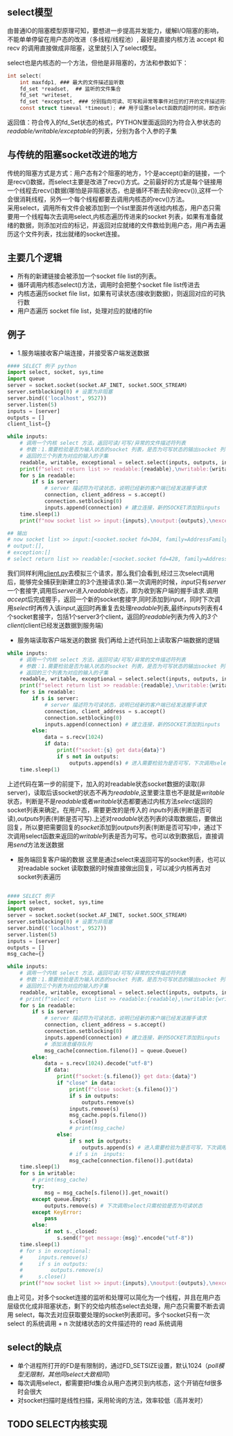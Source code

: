 ## select模型
由普通IO的阻塞模型原理可知，要想进一步提高并发能力，缓解I/O阻塞的影响，不能单单停留在用户态的改进（多线程/线程池）, 最好是直接内核方法 accept 和 recv 的调用直接做成非阻塞，这里就引入了select模型。        

select也是内核态的一个方法，但他是非阻塞的，方法和参数如下：
```C
int select(
    int maxfdp1, ### 最大的文件描述监听数
    fd_set *readset,  ## 监听的文件集合
    fd_set *writeset, 
    fd_set *exceptset, ### 分别指向可读、可写和异常等事件对应的打开的文件描述符集合。
    const struct timeval *timeout); ## 用于设置select函数的超时时间，即告诉内核select等待多长时间之后就放弃等待。timeout == NULL 表示等待无限长的时间

```
返回值：符合传入的fd_Set状态的格式，PYTHON里面返回的为符合入参状态的*readable/writable/exceptable*的列表，分别为各个入参的子集

## 与传统的阻塞socket改进的地方
传统的阻塞方式是方式：用户态有2个阻塞的地方，1个是accept()新的链接，一个是recv()数据，而select主要是改进了recv()方式。之前最好的方式是每个链接用一个线程去recv()数据(哪怕是非阻塞状态，也是循环不断去轮询recv()),这样一个会很消耗线程，另外一个每个线程都要去调用内核态的recv()方法。   
采用select，调用所有文件会被添加到一个list里面并传送给内核态，用户态只需要用一个线程每次去调用select,内核态遍历传进来的socket 列表，如果有准备就绪的数据，则添加对应的标记，并返回对应就绪的文件数给到用户态，用户再去遍历这个文件列表，找出就绪的socket连接。  

## 主要几个逻辑
- 所有的新建链接会被添加一个socket file list的列表。
- 循环调用内核态select()方法，调用时会把整个socket file list传进去
- 内核态遍历socket file list，如果有可读状态(接收到数据)，则返回对应的可执行数
- 用户态遍历 socket file list，处理对应的就绪的file


## 例子
- 1.服务端接收客户端连接，并接受客户端发送数据

```python
#### SELECT 例子 python 
import select, socket, sys,time
import queue
server = socket.socket(socket.AF_INET, socket.SOCK_STREAM)
server.setblocking(0) # 设置为非阻塞
server.bind(('localhost', 9527))
server.listen(5)
inputs = [server]
outputs = []
client_list={}

while inputs:
    # 调用一个内核 select 方法，返回可读/可写/异常的文件描述符列表
    # 参数：1.需要检验是否为输入状态的socket 列表，是否为可写状态的输出socket 列表,是否为异常的socket 列表
    # 返回的三个列表为对应的输入的子集
    readable, writable, exceptional = select.select(inputs, outputs, inputs)
    print(f"select return list >> readable:{readable},\nwritable:{writable},\nexception:{exceptional}")
    for s in readable:
        if s is server:
            # server 描述符为可读状态，说明已经新的客户端已经发送握手请求
            connection, client_address = s.accept()
            connection.setblocking(0)
            inputs.append(connection) # 建立连接，新的SOCKET添加到inputs
    time.sleep(1)
    print(f"now socket list >> input:{inputs},\noutput:{outputs},\nexception:{exceptional}")

## 输出
# now socket list >> input:[<socket.socket fd=304, family=AddressFamily.AF_INET, type=SocketKind.SOCK_STREAM, proto=0, laddr=('127.0.0.1', 9527)>, <socket.socket fd=428, family=AddressFamily.AF_INET, type=SocketKind.SOCK_STREAM, proto=0, laddr=('127.0.0.1', 9527), raddr=('127.0.0.1', 60095)>, <socket.socket fd=444, family=AddressFamily.AF_INET, type=SocketKind.SOCK_STREAM, proto=0, laddr=('127.0.0.1', 9527), raddr=('127.0.0.1', 60094)>, <socket.socket fd=440, family=AddressFamily.AF_INET, type=SocketKind.SOCK_STREAM, proto=0, laddr=('127.0.0.1', 9527), raddr=('127.0.0.1', 60096)>], ## 3个客户端完成握手过程后，需要轮询的socket个数增加到4个
# output:[],
# exception:[]
# select return list >> readable:[<socket.socket fd=428, family=AddressFamily.AF_INET, type=SocketKind.SOCK_STREAM, proto=0, laddr=('127.0.0.1', 9527), raddr=('127.0.0.1', 60095)>, <socket.socket fd=444, family=AddressFamily.AF_INET, type=SocketKind.SOCK_STREAM, proto=0, laddr=('127.0.0.1', 9527), raddr=('127.0.0.1', 60094)>, <socket.socket fd=440, family=AddressFamily.AF_INET, type=SocketKind.SOCK_STREAM, proto=0, laddr=('127.0.0.1', 9527), raddr=('127.0.0.1', 60096)>],## select返回的3个处于readable状态的3个socket，因为没有新的连接请求，返回的readable列表不包括server


```
我们同样利用[client.py](client.py)去模拟三个请求，那么我们会看到,经过三次select调用后，能够完全捕获到新建立的3个连接请求().第一次调用的时候，*input*只有*server*一个套接字,调用后*server*进入*readable*状态，即为收到客户端的握手请求.调用*accept*后完成握手，返回一个新的socket套接字,同时添加到*input*，同时下次调用*select*时再传入该*input*,返回时再重复去处理*readable*列表,最终*inputs*列表有4个socket套接字，包括1个server3个client，返回的*readable*列表为传入的*3个client*(client已经发送数据到服务端)

- 服务端读取客户端发送的数据
我们再给上述代码加上读取客户端数据的逻辑
```python
while inputs:
    # 调用一个内核 select 方法，返回可读/可写/异常的文件描述符列表
    # 参数：1.需要检验是否为输入状态的socket 列表，是否为可写状态的输出socket 列表,是否为异常的socket 列表
    # 返回的三个列表为对应的输入的子集
    readable, writable, exceptional = select.select(inputs, outputs, inputs)
    print(f"select return list >> readable:{readable},\nwritable:{writable},\nexception:{exceptional}")
    for s in readable:
        if s is server:
            # server 描述符为可读状态，说明已经新的客户端已经发送握手请求
            connection, client_address = s.accept()
            connection.setblocking(0)
            inputs.append(connection) # 建立连接，新的SOCKET添加到inputs
        else:
            data = s.recv(1024)
            if data:
                print(f"socket:{s} get data{data}")
                if s not in outputs:
                    outputs.append(s) # 进入需要检验为是否可写，下次调用select 传入
    time.sleep(1)

```
上述代码在第一步的前提下，加入的对readable状态socket数据的读取(非server)，读取后该socket的状态不再为*readable*,这里要注意也不是就是*writable*状态，判断是不是*readable*或者*writable*状态都要通过内核方法*select*返回的socket列表来确定。在用户态，需要更改的是传入的 *inputs*列表(判断是否可读),*outputs*列表(判断是否可写).上述对*readable*状态列表的读取数据后，要做出回复，所以要把需要回复的*socket*添加到*outputs*列表(判断是否可写)中，通过下次调用select函数来返回的*writable*列表是否为可写。也可以收到数据后，直接调用*send*方法发送数据

- 服务端回复客户端的数据
这里是通过select来返回可写的socket列表，也可以对readable socket 读取数据的时候直接做出回复，可以减少内核再去对socket列表遍历
```python

#### SELECT 例子
import select, socket, sys,time
import queue
server = socket.socket(socket.AF_INET, socket.SOCK_STREAM)
server.setblocking(0) # 设置为非阻塞
server.bind(('localhost', 9527))
server.listen(5)
inputs = [server]
outputs = []
msg_cache={}

while inputs:
    # 调用一个内核 select 方法，返回可读/可写/异常的文件描述符列表
    # 参数：1.需要检验是否为输入状态的socket 列表，是否为可写状态的输出socket 列表,是否为异常的socket 列表
    # 返回的三个列表为对应的输入的子集
    readable, writable, exceptional = select.select(inputs, outputs, inputs)
    # print(f"select return list >> readable:{readable},\nwritable:{writable},\nexception:{exceptional}")
    for s in readable:
        if s is server:
            # server 描述符为可读状态，说明已经新的客户端已经发送握手请求
            connection, client_address = s.accept()
            connection.setblocking(0)
            inputs.append(connection) # 建立连接，新的SOCKET添加到inputs
            # 添加消息缓存队列
            msg_cache[connection.fileno()] = queue.Queue()
        else:
            data = s.recv(1024).decode("utf-8")
            if data:
                print(f"socket:{s.fileno()} get data:{data}")
                if "close" in data:
                    print(f"close socket:{s.fileno()}")
                    if s in outputs:
                        outputs.remove(s)
                    inputs.remove(s)
                    msg_cache.pop(s.fileno())
                    s.close()
                    # print(msg_cache)
                else:
                    if s not in outputs:
                        outputs.append(s) # 进入需要检验为是否可写，下次调用select 传入
                    # if s in  inputs:
                    msg_cache[connection.fileno()].put(data)
    time.sleep(1)
    for s in writable:
        # print(msg_cache)
        try:
            msg = msg_cache[s.fileno()].get_nowait()
        except queue.Empty:
            outputs.remove(s) # 下次调用select只需校验是否为可读状态
        except KeyError:
            pass
        else:
            if not s._closed:
                s.send(f"get message:{msg}".encode("utf-8"))
    time.sleep(1)
    # for s in exceptional:
    #     inputs.remove(s)
    #     if s in outputs:
    #         outputs.remove(s)
    #     s.close()
    print(f"now socket list >> input:{inputs},\noutput:{outputs},\nexception:{exceptional}")

```
由上可见，对多个socket连接的监听和处理可以简化为一个线程，并且在用户态层级优化成非阻塞状态，剩下的交给内核态select去处理，用户态只需要不断去调用 select，每次去对应获取要处理的socket列表即可。多个socket只有一次 select 的系统调用 + n 次就绪状态的文件描述符的 read 系统调用

## select的缺点
- 单个进程所打开的FD是有限制的，通过FD_SETSIZE设置，默认1024（*poll模型无限制，其他同select大致相同*）
- 每次调用select，都需要把fd集合从用户态拷贝到内核态，这个开销在fd很多时会很大
- 对socket扫描时是线性扫描，采用轮询的方法，效率较低（高并发时）

## TODO SELECT内核实现
